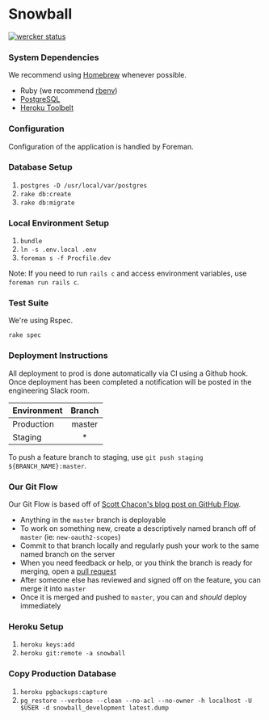 Snowball
======
[![wercker status](https://app.wercker.com/status/936a68dcdc9c7d2132c392a9fbf17b01/m "wercker status")](https://app.wercker.com/project/bykey/936a68dcdc9c7d2132c392a9fbf17b01)

### System Dependencies
We recommend using [Homebrew](http://brew.sh/) whenever possible.

* Ruby (we recommend [rbenv](http://rbenv.org/))
* [PostgreSQL](https://wiki.postgresql.org/wiki/Homebrew)
* [Heroku Toolbelt](http://toolbelt.heroku.com/)

### Configuration

Configuration of the application is handled by Foreman.

### Database Setup

1. `postgres -D /usr/local/var/postgres`
1. `rake db:create`
1. `rake db:migrate`

### Local Environment Setup

1. `bundle`
1. `ln -s .env.local .env`
1. `foreman s -f Procfile.dev`

Note: If you need to run `rails c` and access environment variables, use `foreman run rails c`.

### Test Suite

We're using Rspec.

`rake spec`

### Deployment Instructions
All deployment to prod is done automatically via CI using a Github hook. Once deployment has been completed a notification will be posted in the engineering Slack room.

| Environment   | Branch    |
| ------------- |:---------:|
| Production    | master    |
| Staging       | *         |

To push a feature branch to staging, use `git push staging ${BRANCH_NAME}:master`.

### Our Git Flow
Our Git Flow is based off of [Scott Chacon's blog post on GitHub Flow](http://scottchacon.com/2011/08/31/github-flow.html).
- Anything in the `master` branch is deployable
- To work on something new, create a descriptively named branch off of `master` (ie: `new-oauth2-scopes`)
- Commit to that branch locally and regularly push your work to the same named branch on the server
- When you need feedback or help, or you think the branch is ready for merging, open a [pull request](https://help.github.com/articles/using-pull-requests)
- After someone else has reviewed and signed off on the feature, you can merge it into `master`
- Once it is merged and pushed to `master`, you can and *should* deploy immediately

### Heroku Setup
1. `heroku keys:add`
1. `heroku git:remote -a snowball`

### Copy Production Database
1. `heroku pgbackups:capture`
1. `pg_restore --verbose --clean --no-acl --no-owner -h localhost -U $USER -d snowball_development latest.dump`
